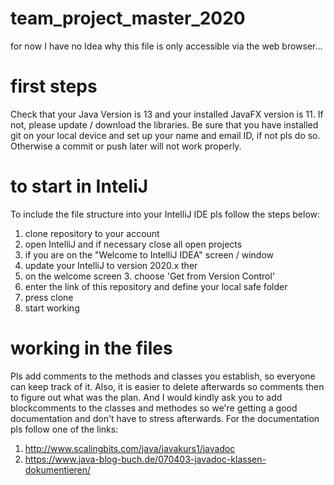# team_project_master_2020
for now I have no Idea why this file is only accessible via the web browser... 

# first steps
Check that your Java Version is 13 and your installed JavaFX version is 11.
If not, please update / download the libraries.
Be sure that you have installed git on your local device and set up your name and email ID,
if not pls do so. Otherwise a commit or push later will not work properly. 


# to start in InteliJ
To include the file structure into your IntelliJ IDE pls follow the steps below: 
1. clone repository to your account
2. open IntelliJ and if necessary close all open projects 
3. if you are on the "Welcome to IntelliJ IDEA" screen / window 
4. update your IntelliJ to version 2020.x ther
5. on the welcome screen 3. choose 'Get from Version Control'
6. enter the link of this repository and define your local safe folder
7. press clone 
8. start working

# working in the files
Pls add comments to the methods and classes you establish, so everyone can keep track of it. 
Also, it is easier to delete afterwards so comments then to figure out what was the plan.
And I would kindly ask you to add blockcomments to the classes and methodes so we're getting a good documentation and don't have to stress afterwards.
For the documentation pls follow one of the links: 
1. http://www.scalingbits.com/java/javakurs1/javadoc
2. https://www.java-blog-buch.de/070403-javadoc-klassen-dokumentieren/
